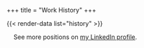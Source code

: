 +++
title = "Work History"
+++

{{< render-data list="history" >}}

&nbsp;&nbsp;&nbsp;&nbsp;See more positions on [my LinkedIn profile](https://www.linkedin.com/in/dzello/).
